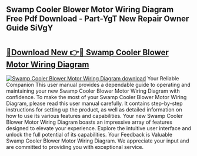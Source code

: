 ## Swamp Cooler Blower Motor Wiring Diagram Free Pdf Download - Part-YgT New Repair Owner Guide SiVgY

# <h2><a href="http://dftvrtj.blite.top/?on=Swamp+Cooler+Blower+Motor+Wiring+Diagram">🔗Download New 👉🔴 Swamp Cooler Blower Motor Wiring Diagram</a></h2>

[![Swamp Cooler Blower Motor Wiring Diagram download](https://i.imgur.com/lujVjoI.png)](http://dftvrtj.blite.top/?on=Swamp+Cooler+Blower+Motor+Wiring+Diagram)
Your Reliable Companion This user manual provides a dependable guide to operating and maintaining your new Swamp Cooler Blower Motor Wiring Diagram with confidence. To make the most of your Swamp Cooler Blower Motor Wiring Diagram, please read this user manual carefully. It contains step-by-step instructions for setting up the product, as well as detailed information on how to use its various features and capabilities. Your new Swamp Cooler Blower Motor Wiring Diagram boasts an impressive array of features designed to elevate your experience. Explore the intuitive user interface and unlock the full potential of its capabilities. Your Feedback is Valuable Swamp Cooler Blower Motor Wiring Diagram. We appreciate your input and are committed to providing you with exceptional service.
